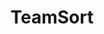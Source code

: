 ---
title: TeamSort
pubDate: 2025-03-15
description: Create instant polls to prioritize tasks or make decisions—no login required. Get clear consensus in minutes, not days.
url: https://teamsort.world
tags:
- software
- collaboration
---